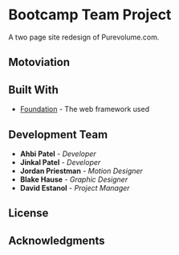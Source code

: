 # Bootcamp Team Project

A two page site redesign of Purevolume.com.

## Motoviation



## Built With

* [Foundation](https://foundation.zurb.com/) - The web framework used

## Development Team

* **Ahbi Patel** - *Developer* 
* **Jinkal Patel** - *Developer*
* **Jordan Priestman** - *Motion Designer* 
* **Blake Hause** - *Graphic Designer* 
* **David Estanol** - *Project Manager* 

## License


## Acknowledgments
